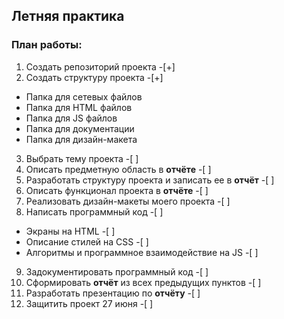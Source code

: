 ## Летняя практика

### План работы:

1. Создать репозиторий проекта -[+]
2. Создать структуру проекта -[+]
  * Папка для сетевых файлов
  * Папка для HTML файлов
  * Папка для JS файлов 
  * Папка для документации 
  * Папка для дизайн-макета 
3. Выбрать тему проекта -[ ]
4. Описать предметную область в **отчёте** -[ ]
5. Разработать структуру проекта и записать ее в **отчёт** -[ ]
6. Описать функционал проекта в **отчёте** -[ ] 
7. Реализовать дизайн-макеты моего проекта -[ ]  
8. Написать программный код -[ ]
  * Экраны на HTML -[ ]
  * Описание стилей на CSS -[ ]
  * Алгоритмы и программное взаимодействие на JS -[ ]
9. Задокументировать программный код -[ ]
10. Сформировать **отчёт** из всех предыдущих пунктов -[ ]
11. Разработать презентацию по **отчёту** -[ ]
12. Защитить проект 27 июня -[ ]
